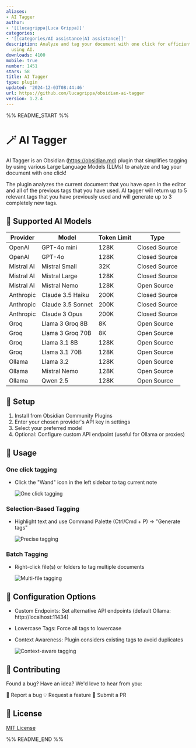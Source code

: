 ```yaml
---
aliases:
- AI Tagger
author:
- '[[lucagrippa|Luca Grippa]]'
categories:
- '[[categories/AI assistance|AI assistance]]'
description: Analyze and tag your document with one click for efficient note organization
  using AI.
downloads: 4100
mobile: true
number: 1451
stars: 58
title: AI Tagger
type: plugin
updated: '2024-12-03T08:44:46'
url: https://github.com/lucagrippa/obsidian-ai-tagger
version: 1.2.4
---
```


%% README_START %%

# 🪄 AI Tagger
AI Tagger is an Obsidian (https://obsidian.md) plugin that simplifies tagging by using various Large Language Models (LLMs) to analyze and tag your document with one click! 

The plugin analyzes the current document that you have open in the editor and all of the previous tags that you have used. AI tagger will return up to 5 relevant tags that you have previously used and will generate up to 3 completely new tags.

## 🤖 Supported AI Models

| Provider | Model | Token Limit | Type |
|----------|--------|-------------|------|
| OpenAI | GPT-4o mini | 128K | Closed Source |
| OpenAI | GPT-4o | 128K | Closed Source |
| Mistral AI | Mistral Small | 32K | Closed Source |
| Mistral AI | Mistral Large | 128K | Closed Source |
| Mistral AI | Mistral Nemo | 128K | Open Source |
| Anthropic | Claude 3.5 Haiku | 200K | Closed Source |
| Anthropic | Claude 3.5 Sonnet | 200K | Closed Source |
| Anthropic | Claude 3 Opus | 200K | Closed Source |
| Groq | Llama 3 Groq 8B | 8K | Open Source |
| Groq | Llama 3 Groq 70B | 8K | Open Source |
| Groq | Llama 3.1 8B | 128K | Open Source |
| Groq | Llama 3.1 70B | 128K | Open Source |
| Ollama | Llama 3.2 | 128K | Open Source |
| Ollama | Mistral Nemo | 128K | Open Source |
| Ollama | Qwen 2.5 | 128K | Open Source |

## 🚀 Setup

1. Install from Obsidian Community Plugins
2. Enter your chosen provider's API key in settings
3. Select your preferred model
4. Optional: Configure custom API endpoint (useful for Ollama or proxies)

## 📝 Usage

### One click tagging

- Click the "Wand" icon in the left sidebar to tag current note

    ![One click tagging](https://raw.githubusercontent.com/lucagrippa/obsidian-ai-tagger/HEAD/images/one_click_tagging.gif)

### Selection-Based Tagging

- Highlight text and use Command Palette (Ctrl/Cmd + P) → "Generate tags"

    ![Precise tagging](https://raw.githubusercontent.com/lucagrippa/obsidian-ai-tagger/HEAD/images/precise_tagging.gif)

### Batch Tagging

- Right-click file(s) or folders to tag multiple documents

    ![Multi-file tagging](https://raw.githubusercontent.com/lucagrippa/obsidian-ai-tagger/HEAD/images/multi_file_tagging.gif)

## 🔧 Configuration Options

- Custom Endpoints: Set alternative API endpoints (default Ollama: http://localhost:11434)
- Lowercase Tags: Force all tags to lowercase
- Context Awareness: Plugin considers existing tags to avoid duplicates

    ![Context-aware tagging](https://raw.githubusercontent.com/lucagrippa/obsidian-ai-tagger/HEAD/images/context_aware_tagging.gif)

## 🤝 Contributing

Found a bug? Have an idea? We'd love to hear from you:

🐛 Report a bug
💡 Request a feature
🔧 Submit a PR

## 📜 License

[MIT License](LICENSE)


%% README_END %%